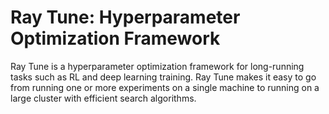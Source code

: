# Ray Tune: Hyperparameter Optimization Framework

Ray Tune is a hyperparameter optimization framework for long-running tasks such as RL and deep learning training. 
Ray Tune makes it easy to go from running one or more experiments on a single machine to running on a large cluster with efficient search algorithms.

